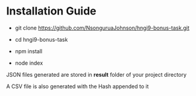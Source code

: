 # Installation Guide

* git clone https://github.com/NsonguruaJohnson/hngi9-bonus-task.git

* cd hngi9-bonus-task

* npm install

* node index

JSON files generated are stored in **result** folder of your project directory

A CSV file is also generated with the Hash appended to it